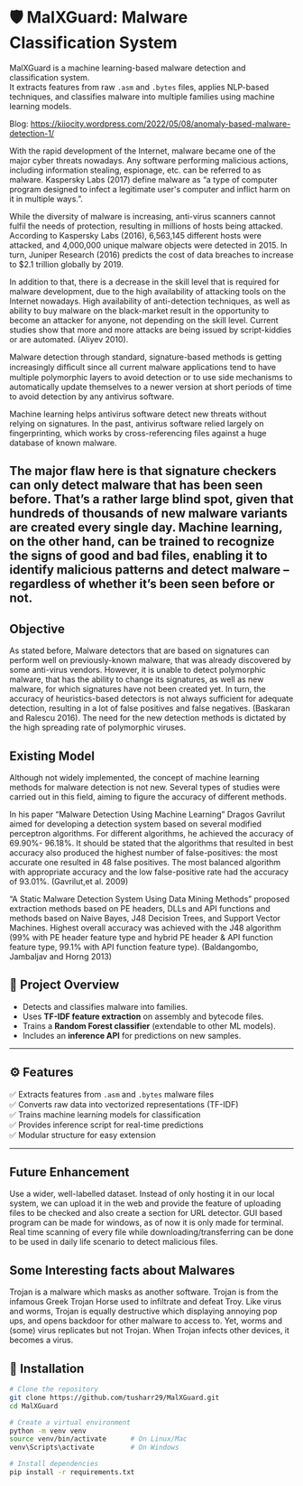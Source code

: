 # 🛡️ MalXGuard: Malware Classification System  

MalXGuard is a machine learning-based malware detection and classification system.  
It extracts features from raw `.asm` and `.bytes` files, applies NLP-based techniques, and classifies malware into multiple families using machine learning models.  

Blog: https://kiiocity.wordpress.com/2022/05/08/anomaly-based-malware-detection-1/

With the rapid development of the Internet, malware became one of the major cyber threats nowadays. Any software performing malicious actions, including information stealing, espionage, etc. can be referred to as malware. Kaspersky Labs (2017) define malware as “a type of computer program designed to infect a legitimate user's computer and inflict harm on it in multiple ways.”.

While the diversity of malware is increasing, anti-virus scanners cannot fulfil the needs of protection, resulting in millions of hosts being attacked. According to Kaspersky Labs (2016), 6,563,145 different hosts were attacked, and 4,000,000 unique malware objects were detected in 2015. In turn, Juniper Research (2016) predicts the cost of data breaches to increase to $2.1 trillion globally by 2019.

In addition to that, there is a decrease in the skill level that is required for malware development, due to the high availability of attacking tools on the Internet nowadays. High availability of anti-detection techniques, as well as ability to buy malware on the black-market result in the opportunity to become an attacker for anyone, not depending on the skill level. Current studies show that more and more attacks are being issued by script-kiddies or are automated. (Aliyev 2010).

Malware detection through standard, signature-based methods is getting increasingly difﬁcult since all current malware applications tend to have multiple polymorphic layers to avoid detection or to use side mechanisms to automatically update themselves to a newer version at short periods of time to avoid detection by any antivirus software.

Machine learning helps antivirus software detect new threats without relying on signatures. In the past, antivirus software relied largely on fingerprinting, which works by cross-referencing files against a huge database of known malware.

The major flaw here is that signature checkers can only detect malware that has been seen before. That’s a rather large blind spot, given that hundreds of thousands of new malware variants are created every single day. Machine learning, on the other hand, can be trained to recognize the signs of good and bad files, enabling it to identify malicious patterns and detect malware – regardless of whether it’s been seen before or not.
---

## Objective

As stated before, Malware detectors that are based on signatures can perform well on previously-known malware, that was already discovered by some anti-virus vendors. However, it is unable to detect polymorphic malware, that has the ability to change its signatures, as well as new malware, for which signatures have not been created yet. In turn, the accuracy of heuristics-based detectors is not always sufficient for adequate detection, resulting in a lot of false positives and false negatives. (Baskaran and Ralescu 2016). The need for the new detection methods is dictated by the high spreading rate of polymorphic viruses.

## Existing Model

Although not widely implemented, the concept of machine learning methods for malware detection is not new. Several types of studies were carried out in this field, aiming to figure the accuracy of different methods.

In his paper “Malware Detection Using Machine Learning” Dragos Gavrilut aimed for developing a detection system based on several modified perceptron algorithms. For different algorithms, he achieved the accuracy of 69.90%- 96.18%. It should be stated that the algorithms that resulted in best accuracy also produced the highest number of false-positives: the most accurate one resulted in 48 false positives. The most balanced algorithm with appropriate accuracy and the low false-positive rate had the accuracy of 93.01%. (Gavrilut,et al. 2009)

“A Static Malware Detection System Using Data Mining Methods” proposed extraction methods based on PE headers, DLLs and API functions and methods based on Naive Bayes, J48 Decision Trees, and Support Vector Machines. Highest overall accuracy was achieved with the J48 algorithm (99% with PE header feature type and hybrid PE header & API function feature type, 99.1% with API function feature type). (Baldangombo, Jambaljav and Horng 2013)

## 📌 Project Overview  
- Detects and classifies malware into families.  
- Uses **TF-IDF feature extraction** on assembly and bytecode files.  
- Trains a **Random Forest classifier** (extendable to other ML models).  
- Includes an **inference API** for predictions on new samples.  

---

## ⚙️ Features  
✅ Extracts features from `.asm` and `.bytes` malware files  
✅ Converts raw data into vectorized representations (TF-IDF)  
✅ Trains machine learning models for classification  
✅ Provides inference script for real-time predictions  
✅ Modular structure for easy extension  

---

## Future Enhancement

Use a wider, well-labelled dataset.
Instead of only hosting it in our local system, we can upload it in the web and provide the feature of uploading files to be checked and also create a section for URL detector.
GUI based program can be made for windows, as of now it is only made for terminal.
Real time scanning of every file while downloading/transferring can be done to be used in daily life scenario to detect malicious files.

## Some Interesting facts about Malwares

Trojan is a malware which masks as another software. Trojan is from the infamous Greek Trojan Horse used to infiltrate and defeat Troy. Like virus and worms, Trojan is equally destructive which displaying annoying pop ups, and opens backdoor for other malware to access to. Yet, worms and (some) virus replicates but not Trojan. When Trojan infects other devices, it becomes a virus.

## 🚀 Installation  

```bash
# Clone the repository
git clone https://github.com/tusharr29/MalXGuard.git
cd MalXGuard

# Create a virtual environment
python -m venv venv
source venv/bin/activate      # On Linux/Mac
venv\Scripts\activate         # On Windows

# Install dependencies
pip install -r requirements.txt


